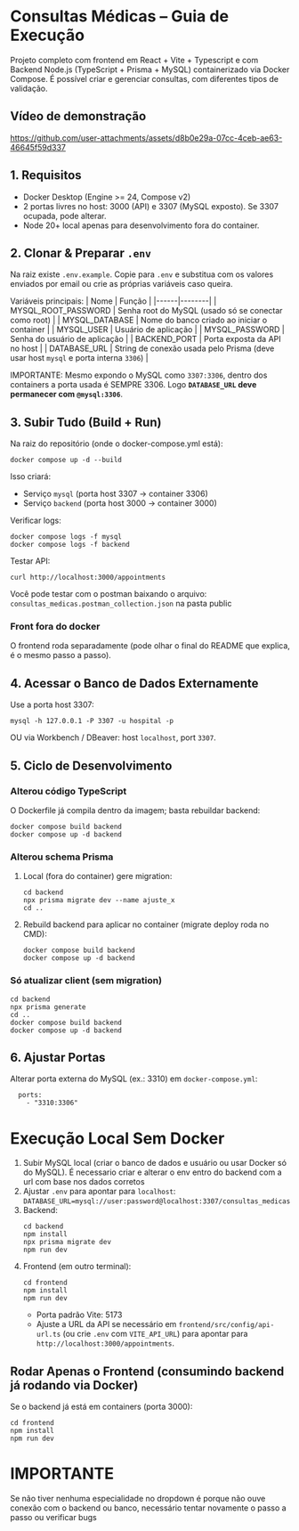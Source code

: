 # Consultas Médicas – Guia de Execução

Projeto completo com frontend em React + Vite + Typescript e com Backend Node.js (TypeScript + Prisma + MySQL) containerizado via Docker Compose.
É possível criar e gerenciar consultas, com diferentes tipos de validação.

## Vídeo de demonstração

https://github.com/user-attachments/assets/d8b0e29a-07cc-4ceb-ae63-46645f59d337


## 1. Requisitos

- Docker Desktop (Engine >= 24, Compose v2)
- 2 portas livres no host: 3000 (API) e 3307 (MySQL exposto). Se 3307 ocupada, pode alterar.
- Node 20+ local apenas para desenvolvimento fora do container.

## 2. Clonar & Preparar `.env`

Na raiz existe `.env.example`. Copie para `.env` e substitua com os valores enviados por email ou crie as próprias variáveis caso queira.

Variáveis principais:
| Nome | Função |
|------|--------|
| MYSQL_ROOT_PASSWORD | Senha root do MySQL (usado só se conectar como root) |
| MYSQL_DATABASE | Nome do banco criado ao iniciar o container |
| MYSQL_USER | Usuário de aplicação |
| MYSQL_PASSWORD | Senha do usuário de aplicação |
| BACKEND_PORT | Porta exposta da API no host |
| DATABASE_URL | String de conexão usada pelo Prisma (deve usar host `mysql` e porta interna `3306`) |

IMPORTANTE: Mesmo expondo o MySQL como `3307:3306`, dentro dos containers a porta usada é SEMPRE 3306. Logo **`DATABASE_URL` deve permanecer com `@mysql:3306`**.

## 3. Subir Tudo (Build + Run)

Na raiz do repositório (onde o docker-compose.yml está):

```
docker compose up -d --build
```

Isso criará:

- Serviço `mysql` (porta host 3307 → container 3306)
- Serviço `backend` (porta host 3000 → container 3000)

Verificar logs:

```
docker compose logs -f mysql
docker compose logs -f backend
```

Testar API:

```
curl http://localhost:3000/appointments
```

Você pode testar com o postman baixando o arquivo: `consultas_medicas.postman_collection.json` na pasta public

### Front fora do docker

O frontend roda separadamente (pode olhar o final do README que explica, é o mesmo passo a passo).

## 4. Acessar o Banco de Dados Externamente

Use a porta host 3307:

```
mysql -h 127.0.0.1 -P 3307 -u hospital -p
```

OU via Workbench / DBeaver: host `localhost`, port `3307`.

## 5. Ciclo de Desenvolvimento

### Alterou código TypeScript

O Dockerfile já compila dentro da imagem; basta rebuildar backend:

```
docker compose build backend
docker compose up -d backend
```

### Alterou schema Prisma

1. Local (fora do container) gere migration:
   ```
   cd backend
   npx prisma migrate dev --name ajuste_x
   cd ..
   ```
2. Rebuild backend para aplicar no container (migrate deploy roda no CMD):
   ```
   docker compose build backend
   docker compose up -d backend
   ```

### Só atualizar client (sem migration)

```
cd backend
npx prisma generate
cd ..
docker compose build backend
docker compose up -d backend
```

## 6. Ajustar Portas

Alterar porta externa do MySQL (ex.: 3310) em `docker-compose.yml`:

```
  ports:
    - "3310:3306"
```

# Execução Local Sem Docker

1. Subir MySQL local (criar o banco de dados e usuário ou usar Docker só do MySQL). É necessario criar e alterar o env entro do backend com a url com base nos dados corretos
2. Ajustar `.env` para apontar para `localhost`:
   `DATABASE_URL=mysql://user:password@localhost:3307/consultas_medicas`
3. Backend:
   ```
   cd backend
   npm install
   npx prisma migrate dev
   npm run dev
   ```
4. Frontend (em outro terminal):
   ```
   cd frontend
   npm install
   npm run dev
   ```
   - Porta padrão Vite: 5173
   - Ajuste a URL da API se necessário em `frontend/src/config/api-url.ts` (ou crie `.env` com `VITE_API_URL`) para apontar para `http://localhost:3000/appointments`.

## Rodar Apenas o Frontend (consumindo backend já rodando via Docker)

Se o backend já está em containers (porta 3000):

```
cd frontend
npm install
npm run dev
```

# IMPORTANTE

Se não tiver nenhuma especialidade no dropdown é porque não ouve conexão com o backend ou banco, necessário tentar novamente o passo a passo ou verificar bugs

